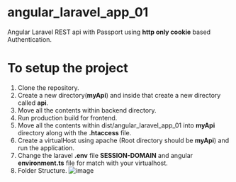 # angular_laravel_app_01
Angular Laravel REST api with Passport using **http only cookie** based Authentication.

# To setup the project
1. Clone the repository.
2. Create a new directory(**myApi**) and inside that create a new directory called **api**.
3. Move all the contents within backend directory.
4. Run production build for frontend.
5. Move all the contents within dist/angular_laravel_app_01 into **myApi** directory along with the **.htaccess** file.
6. Create a virtualHost using apache (Root directory should be **myApi**) and run the application.
8. Change the laravel **.env** file **SESSION-DOMAIN** and angular **environment.ts** file for match with your virtualhost.
7. Folder Structure.
   ![image](https://user-images.githubusercontent.com/40564817/75652470-22a50c80-5c81-11ea-95ff-42fbc70f4d56.png)

